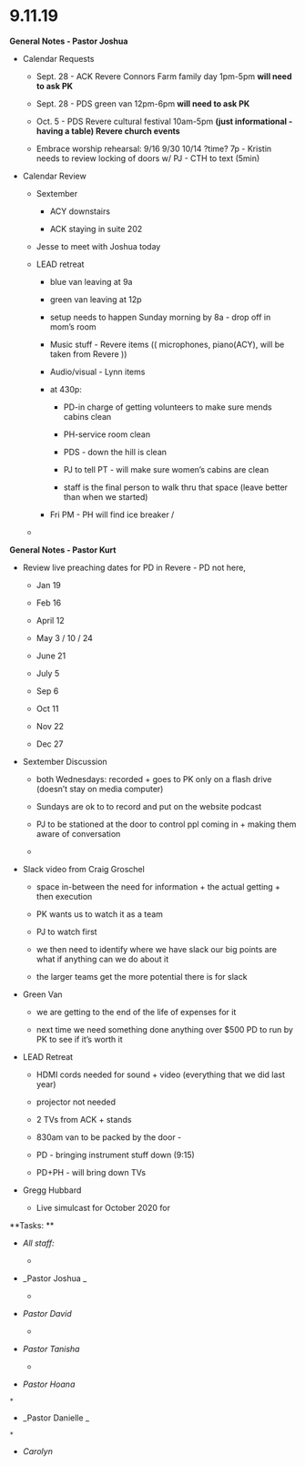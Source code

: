 #  **9.11.19**

**General Notes - Pastor Joshua**

  * Calendar Requests

    * Sept. 28 - ACK Revere Connors Farm family day 1pm-5pm **will need to ask PK**

    * Sept. 28 - PDS green van 12pm-6pm **will need to ask PK**

    * Oct. 5 -  PDS Revere cultural festival 10am-5pm **(just informational - having a table) Revere church events**

    * Embrace worship rehearsal: 9/16 9/30 10/14 ?time? 7p - Kristin needs to review locking of doors w/ PJ - CTH to text (5min)

  

  * Calendar Review

    * Sextember

      * ACY downstairs

      * ACK staying in suite 202

    * Jesse to meet with Joshua today

    * LEAD retreat 

      * blue van leaving at 9a 

      * green van leaving at 12p

      * setup needs to happen Sunday morning by 8a - drop off in mom’s room

      * Music stuff - Revere items (( microphones, piano(ACY), will be taken from Revere ))

      * Audio/visual - Lynn items

      * at 430p: 

        * PD-in charge of getting volunteers to make sure mends cabins clean

        * PH-service room clean

        * PDS - down the hill is clean

        * PJ to tell PT - will make sure women’s cabins are clean

        * staff is the final person to walk thru that space (leave better than when we started)

      * Fri PM - PH will find ice breaker / 

    *   

  

  

**General Notes - Pastor Kurt**

  * Review live preaching dates for PD in Revere - PD not here, 

    * Jan 19

    * Feb 16

    * April 12

    * May 3 / 10 / 24

    * June 21

    * July 5

    * Sep 6

    * Oct 11

    * Nov 22

    * Dec 27

  * Sextember Discussion

    * both Wednesdays: recorded + goes to PK only on a flash drive (doesn’t stay on media computer)

    * Sundays are ok to to record and put on the website podcast

    * PJ to be stationed at the door to control ppl coming in + making them aware of conversation

    *   

  * Slack video from Craig Groschel 

    * space in-between the need for information + the actual getting + then execution

    * PK wants us to watch it as a team

    * PJ to watch first

    * we then need to identify where we have slack our big points are what if anything can we do about it

    * the larger teams get the more potential there is for slack

  * Green Van

    * we are getting to the end of the life of expenses for it

    * next time we need something done anything over $500  PD to run by PK to see if it’s worth it

  * LEAD Retreat

    * HDMI cords needed for sound + video (everything that we did last year)

    * projector not needed

    * 2 TVs from ACK + stands

    * 830am van to be packed by the door - 

    * PD - bringing instrument stuff down (9:15)

    * PD+PH - will bring down TVs

  * Gregg Hubbard 

    * Live simulcast for October 2020 for 

  

**Tasks:  **

  * _All staff:_

    *   

  * _Pastor  Joshua _

    *   

  * _Pastor  David_

    *  

  * _Pastor Tanisha_

    *   

  *  _Pastor Hoana_

    *   

  *  _Pastor  Danielle _

    *   

  * _Carolyn_

  

